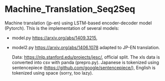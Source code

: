 # Machine_Translation_Seq2Seq
Machine translation (jp-en) using LSTM-based encoder-decoder model (Pytorch). This is the implementation of several models:
- model.py https://arxiv.org/abs/1409.3215, 
- model2.py https://arxiv.org/abs/1406.1078
adapted to JP-EN translation.
  
   Data: https://nlp.stanford.edu/projects/jesc/, official split. The xls data is converted into csv with panda (prepro.py). Japanese is tokenized using sentencepiece (https://github.com/google/sentencepiece/), English is tokenized using space (sorry, too lazy).
